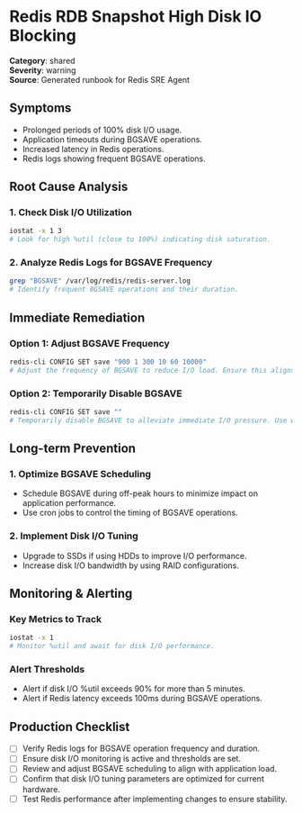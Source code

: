 # Redis RDB Snapshot High Disk IO Blocking

**Category**: shared  
**Severity**: warning  
**Source**: Generated runbook for Redis SRE Agent

## Symptoms
- Prolonged periods of 100% disk I/O usage.
- Application timeouts during BGSAVE operations.
- Increased latency in Redis operations.
- Redis logs showing frequent BGSAVE operations.

## Root Cause Analysis

### 1. Check Disk I/O Utilization
```bash
iostat -x 1 3
# Look for high %util (close to 100%) indicating disk saturation.
```

### 2. Analyze Redis Logs for BGSAVE Frequency
```bash
grep "BGSAVE" /var/log/redis/redis-server.log
# Identify frequent BGSAVE operations and their duration.
```

## Immediate Remediation

### Option 1: Adjust BGSAVE Frequency
```bash
redis-cli CONFIG SET save "900 1 300 10 60 10000"
# Adjust the frequency of BGSAVE to reduce I/O load. Ensure this aligns with your data durability requirements.
```

### Option 2: Temporarily Disable BGSAVE
```bash
redis-cli CONFIG SET save ""
# Temporarily disable BGSAVE to alleviate immediate I/O pressure. Use with caution as it impacts data durability.
```

## Long-term Prevention

### 1. Optimize BGSAVE Scheduling
- Schedule BGSAVE during off-peak hours to minimize impact on application performance.
- Use cron jobs to control the timing of BGSAVE operations.

### 2. Implement Disk I/O Tuning
- Upgrade to SSDs if using HDDs to improve I/O performance.
- Increase disk I/O bandwidth by using RAID configurations.

## Monitoring & Alerting

### Key Metrics to Track
```bash
iostat -x 1
# Monitor %util and await for disk I/O performance.
```

### Alert Thresholds
- Alert if disk I/O %util exceeds 90% for more than 5 minutes.
- Alert if Redis latency exceeds 100ms during BGSAVE operations.

## Production Checklist
- [ ] Verify Redis logs for BGSAVE operation frequency and duration.
- [ ] Ensure disk I/O monitoring is active and thresholds are set.
- [ ] Review and adjust BGSAVE scheduling to align with application load.
- [ ] Confirm that disk I/O tuning parameters are optimized for current hardware.
- [ ] Test Redis performance after implementing changes to ensure stability.